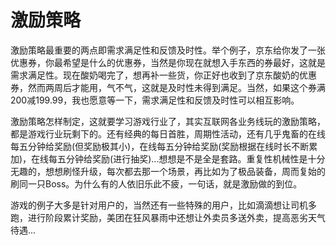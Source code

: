 # 激励策略

激励策略最重要的两点即需求满足性和反馈及时性。举个例子，京东给你发了一张优惠券，你最希望是什么的优惠券，当然是你现在就想入手东西的券最好，这就是需求满足性。现在酸奶喝完了，想再补一些货，你正好也收到了京东酸奶的优惠券，然而两周后才能用，气不气，这就是及时性未得到满足。当然，如果这个券满200减199.99，我也愿意等一下，需求满足性和反馈及时性可以相互影响。

激励策略怎样制定，这就要学习游戏行业了，其实互联网各业务线玩的激励策略，都是游戏行业玩剩下的。还有经典的每日首胜，周期性活动，还有几乎鬼畜的在线每五分钟给奖励\(但奖励极其小\)，在线每五分钟给奖励\(奖励根据在线时长不断累加\)，在线每五分钟给奖励\(进行抽奖\)...想想是不是全是套路。重复性机械性是十分无趣的，想想刷怪升级，每次都去那一个场景，再比如为了极品装备，周而复始的刷同一只Boss。为什么有的人依旧乐此不疲，一句话，就是激励做的到位。

游戏的例子大多是针对用户的，当然还有一些特殊的用户，比如滴滴想让司机多跑，进行阶段累计奖励，美团在狂风暴雨中还想让外卖员多送外卖，提高恶劣天气待遇...

